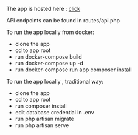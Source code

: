 <p>The app is hosted here : <a href="http://evident-bd.herokuapp.com/">click</a> </p>

<p>API endpoints can be found in routes/api.php</p>

<p>To run the app locally from docker:
<ul>
	<li>clone the app</li>
	<li>cd to app root</li>
	<li>run docker-compose build</li>
	<li>run docker-compose up -d</li>
        <li>run docker-compose run app composer install</li>
</ul>
</p>

<p>To run the app locally , traditional way:
<ul>
	<li>clone the app</li>
	<li>cd to app root</li>
	<li>run composer install</li>
	<li>edit database credential in .env</li>
	<li>run php artisan migrate</li>
	<li>run php artisan serve</li>
</ul>
</p>

